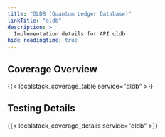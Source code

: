 ```yaml
---
title: "QLDB (Quantum Ledger Database)"
linkTitle: "qldb"
description: >
  Implementation details for API qldb
hide_readingtime: true
---
```


## Coverage Overview

{{< localstack_coverage_table service="qldb" >}}

## Testing Details

{{< localstack_coverage_details service="qldb" >}}
